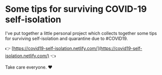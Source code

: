 # Some tips for surviving COVID-19 self-isolation


I've put together a little personal project which collects together some tips for surviving self-isolation and quarantine due to #COVID19. 

👉 [https://covid19-self-isolation.netlify.com/](https://covid19-self-isolation.netlify.com/) 👈

Take care everyone. ❤️





